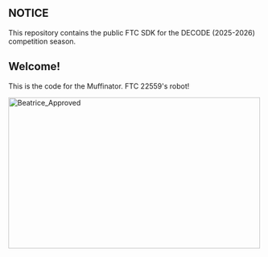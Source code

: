 ## NOTICE

This repository contains the public FTC SDK for the DECODE (2025-2026) competition season.

## Welcome!
This is the code for the Muffinator. FTC 22559's robot!

<img width="500" height="300" alt="Beatrice_Approved" src="https://github.com/user-attachments/assets/dc789d0b-2e57-4af6-abc4-da45e0612f2b" />


